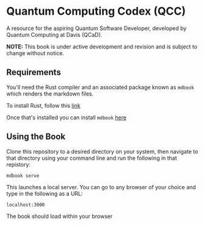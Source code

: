 # Quantum Computing Codex (QCC)

A resource for the aspiring Quantum Software Developer, developed by Quantum Computing at Davis (QCaD).

__NOTE:__ This book is under active development and revision and is subject to change without notice.

## Requirements

You'll need the Rust compiler and an associated package known as `mdbook` which renders the markdown files. 

To install Rust, follow this [link](https://www.rust-lang.org/tools/install)

Once that's installed you can install `mdbook` [here](https://github.com/rust-lang/mdBook)

## Using the Book

Clone this repository to a desired directory on your system, then navigate to that directory using your command line and run the following in that repistory:

```
mdbook serve
```

This launches a local server. You can go to any browser of your choice and type in the following as a URL:

```
localhost:3000
```
The book should load within your browser
